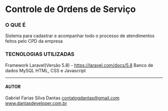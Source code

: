 # Controle de Ordens de Serviço

### O QUE É
Sistema para cadastrar e acompanhar todo o processo de atendimentos feitos pelo CPD da empresa

### TECNOLOGIAS UTILIZADAS
Framework Laravel(Versão 5.8) - https://laravel.com/docs/5.8
Banco de dados MySQL
HTML, CSS e Javascript

----------------------------
#### AUTOR
Gabriel Farias Silva Dantas
contatogdantas@gmail.com
www.dantasdeveloper.com.br